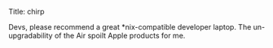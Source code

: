 Title: chirp

Devs, please recommend a great *nix-compatible developer laptop. The un-upgradability of the Air spoilt Apple products for me.
